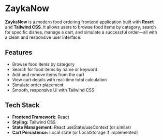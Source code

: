 
# ZaykaNow

**ZaykaNow** is a modern food ordering frontend application built with **React** and **Tailwind CSS**. It allows users to browse food items by category, search for specific dishes, manage a cart, and simulate a successful order—all with a clean and responsive user interface.

## Features

- Browse food items by category
- Search for food items by name or keyword
- Add and remove items from the cart
- View cart details with real-time total calculation
- Simulate order placement
- Smooth, responsive UI with Tailwind CSS

## Tech Stack

- **Frontend Framework:** React
- **Styling:** Tailwind CSS
- **State Management:** React useState/useContext (or similar)
- **Cart Persistence:** Local state (or LocalStorage if implemented)

